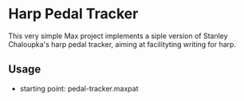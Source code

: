 # Harp Pedal Tracker

This very simple Max project implements a siple version of Stanley Chaloupka's
harp pedal tracker, aiming at facilityting writing for harp.

## Usage

- starting point: pedal-tracker.maxpat

